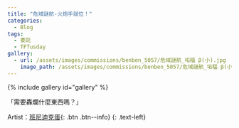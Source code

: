 ```yaml
---
title: "危域謎航-火炮手就位！"
categories:
  - Blog
tags:
  - 委託
  - TFTusday
gallery:
  - url: /assets/images/commissions/benben_5057/危域謎航_坧稫 β(小).jpg
    image_path: /assets/images/commissions/benben_5057/危域謎航_坧稫 β(小).jpg
---
```


{% include gallery id="gallery" %}

「需要轟爛什麼東西嗎？」

Artist：[班尼迪克蛋](https://www.plurk.com/benben_5057){: .btn .btn--info}
{: .text-left}
